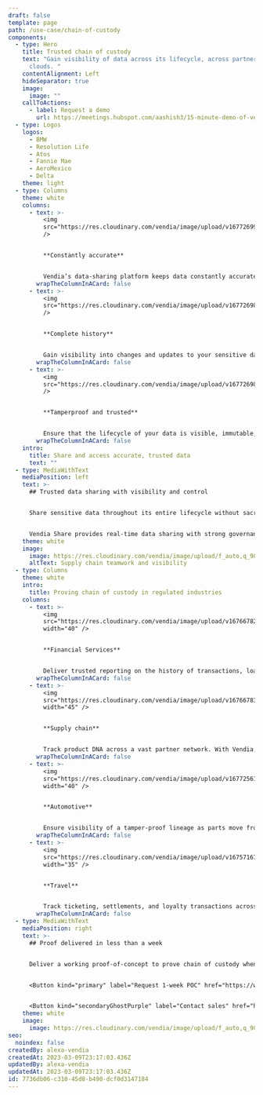 ```yaml
---
draft: false
template: page
path: /use-case/chain-of-custody
components:
  - type: Hero
    title: Trusted chain of custody
    text: "Gain visibility of data across its lifecycle, across partners, across
      clouds. "
    contentAlignment: Left
    hideSeparator: true
    image:
      image: ""
    callToActions:
      - label: Request a demo
        url: https://meetings.hubspot.com/aashish3/15-minute-demo-of-vendia-share
  - type: Logos
    logos:
      - BMW
      - Resolution Life
      - Atos
      - Fannie Mae
      - AeroMexico
      - Delta
    theme: light
  - type: Columns
    theme: white
    columns:
      - text: >-
          <img
          src="https://res.cloudinary.com/vendia/image/upload/v1677269907/Website/Icons/Blue%20icons/Arrow_33_eytbnb.svg"  class="image-float-left"
          />


          **Constantly accurate**


          Vendia’s data-sharing platform keeps data constantly accurate and up-to-date as it moves across your partner network.
        wrapTheColumnInACard: false
      - text: >-
          <img
          src="https://res.cloudinary.com/vendia/image/upload/v1677269876/Website/Icons/Blue%20icons/Tech_138_psbjdq.svg"  class="image-float-left"
          />


          **Complete history**


          Gain visibility into changes and updates to your sensitive data as moves through workflows, clouds, and partners.
        wrapTheColumnInACard: false
      - text: >-
          <img
          src="https://res.cloudinary.com/vendia/image/upload/v1677269843/Website/Icons/Blue%20icons/Security_30_tmphny.svg"  class="image-float-left"
          />


          **Tamperproof and trusted**


          Ensure that the lifecycle of your data is visible, immutable, and trusted amongst all your permissioned partners.
        wrapTheColumnInACard: false
    intro:
      title: Share and access accurate, trusted data
      text: ""
  - type: MediaWithText
    mediaPosition: left
    text: >-
      ## Trusted data sharing with visibility and control


      Share sensitive data throughout its entire lifecycle without sacrificing visibility and governance. 


      Vendia Share provides real-time data sharing with strong governance. All updates and transactions are captured in a fully auditable, tamperproof ledger so you gain full visibility into the critical data as it moves through sharing workflows across clouds and partners.
    theme: white
    image:
      image: https://res.cloudinary.com/vendia/image/upload/f_auto,q_90/v1677255878/Website/Iso/Group_7_yuxbqx.png
      altText: Supply chain teamwork and visibility
  - type: Columns
    theme: white
    intro:
      title: Proving chain of custody in regulated industries
    columns:
      - text: >-
          <img
          src="https://res.cloudinary.com/vendia/image/upload/v1676678285/Website/Icons/Money_18_nnzvgm.png"  class="image-float-left"
          width="40" />


          **Financial Services**


          Deliver trusted reporting on the history of transactions, loans, policies, and more –without all the manual analysis and data gathering.
        wrapTheColumnInACard: false
      - text: >-
          <img
          src="https://res.cloudinary.com/vendia/image/upload/v1676678352/Website/Icons/Supply_chain_02_ffbn55.png"  class="image-float-left"
          width="45" />


          **Supply chain**


          Track product DNA across a vast partner network. With Vendia, you gain visibility of change across the supply chain.
        wrapTheColumnInACard: false
      - text: >-
          <img
          src="https://res.cloudinary.com/vendia/image/upload/v1677256195/Website/Icons/Blue%20icons/Car_blue_icon_acopwt.png"  class="image-float-left"
          width="40" />


          **Automotive**


          Ensure visibility of a tamper-proof lineage as parts move from partners through factories to dealers.
        wrapTheColumnInACard: false
      - text: >-
          <img
          src="https://res.cloudinary.com/vendia/image/upload/v1675716790/Website/Icons/Frame_48095799_vyavp3.png"  class="image-float-left"
          width="35" />


          **Travel**


          Track ticketing, settlements, and loyalty transactions across partners and programs.
        wrapTheColumnInACard: false
  - type: MediaWithText
    mediaPosition: right
    text: >-
      ## Proof delivered in less than a week


      Deliver a working proof-of-concept to prove chain of custody when sharing real-time data, including a partner integration, in five business days.


      <Button kind="primary" label="Request 1-week POC" href="https://www.vendia.com/poc" />


      <Button kind="secondaryGhostPurple" label="Contact sales" href="https://meetings.hubspot.com/aashish3/contact-sales" />
    theme: white
    image:
      image: https://res.cloudinary.com/vendia/image/upload/f_auto,q_90/v1674599502/Website/Iso/Code_oy4wke.png
seo:
  noindex: false
createdBy: alexa-vendia
createdAt: 2023-03-09T23:17:03.436Z
updatedBy: alexa-vendia
updatedAt: 2023-03-09T23:17:03.436Z
id: 7736db06-c310-45d8-b490-dcf0d3147184
---
```

